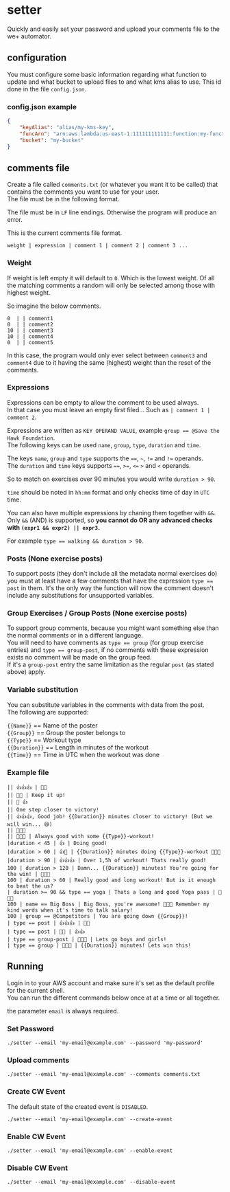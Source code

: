 # setter

Quickly and easily set your password and upload your comments file to the we+ automator.

## configuration

You must configure some basic information regarding what function to update and what bucket to upload files to
and what kms alias to use. This id done in the file `config.json`.

### config.json example

```json
{
    "keyAlias": "alias/my-kms-key",
    "funcArn": "arn:aws:lambda:us-east-1:111111111111:function:my-function",
    "bucket": "my-bucket"
}
```

## comments file

Create a file called `comments.txt` (or whatever you want it to be called) that contains the comments you want to use for your user.  
The file must be in the following format.

The file must be in `LF` line endings. Otherwise the program will produce an error.

This is the current comments file format.

```text
weight | expression | comment 1 | comment 2 | comment 3 ...
```

### Weight

If weight is left empty it will default to `0`. Which is the lowest weight.
Of all the matching comments a random will only be selected among those with highest weight.

So imagine the below comments.

```text
0  | | comment1
0  | | comment2
10 | | comment3
10 | | comment4
0  | | comment5
```

In this case, the program would only ever select between `comment3` and `comment4` due to it having the same (highest) weight than the reset of the comments.

### Expressions

Expressions can be empty to allow the comment to be used always.  
In that case you must leave an empty first filed... Such as `| comment 1 | comment 2`.

Expressions are written as `KEY OPERAND VALUE`, example `group == @Save the Hawk Foundation`.  
The following keys can be used `name`, `group`, `type`, `duration` and `time`.

The keys `name`, `group` and `type` supports the `==`, `~`, `!=` and `!=` operands.  
The `duration` and `time` keys supports `==`, `>=`, `<=` `>` and `<` operands.

So to match on exercises over 90 minutes you would write `duration > 90`.

`time` should be noted in `hh:mm` format and only checks time of day in `UTC` time.

You can also have multiple expressions by chaning them together with `&&`.  
Only `&&` (AND) is supported, so **you cannot do OR any advanced checks with `(expr1 && expr2) || expr3`.**

For example `type == walking && duration > 90`.

### Posts (None exercise posts)

To support posts (they don't include all the metadata normal exercises do) you must at least have a few comments
that have the expression `type == post` in them. It's the only way the function will now the comment
doesn't include any substitutions for unsupported variables.

### Group Exercises / Group Posts (None exercise posts)

To support group comments, because you might want something else than the normal comments or in a different language.  
You will need to have comments as `type == group` (for group exercise entries) and `type == group-post`, if no comments
with these expression exists no comment will be made on the group feed.  
If it's a `group-post` entry the same limitation as the regular `post` (as stated above) apply.

### Variable substitution

You can substitute variables in the comments with data from the post.  
The following are supported:

`{{Name}}` == Name of the poster  
`{{Group}}` == Group the poster belongs to  
`{{Type}}` == Workout type  
`{{Duration}}` == Length in minutes of the workout  
`{{Time}}` == Time in UTC when the workout was done

### Example file

```text
|| 👍👍👍 | 🙌🙌
|| 💪💪 | Keep it up!
|| 🙌 👍
|| One step closer to victory!
|| 👍👍👍, Good job! {{Duration}} minutes closer to victory! (But we will win... 😅)
|| 🙌🙌🙌
|| 🙌🙌🙌 | Always good with some {{Type}}-workout!
|duration < 45 | 👍 | Doing good!
|duration > 60 | 👍🙌 | {{Duration}} minutes doing {{Type}}-workout 🙌🙌🙌
|duration > 90 | 👍👍👍 | Over 1,5h of workout! Thats really good!
100 | duration > 120 | Damn... {{Duration}} minutes! You're going for the win! | 💪💪💪
100 | duration > 60 | Really good and long workout! But is it enough to beat the us?
| duration >= 90 && type == yoga | Thats a long and good Yoga pass | 🙏🙏🙏
100 | name == Big Boss | Big Boss, you're awesome! 💪💪💪 Remember my kind words when it's time to talk salary!
100 | group == @Competitors | You are going down {{Group}}!
| type == post | 👍👍👍 | 🙌🙌
| type == post | 🙌🙌 | 👍👍
| type == group-post | 💪💪💪 | Lets go boys and girls!
| type == group | 🙌🙌🙌 | {{Duration}} minutes! Lets win this!
```

## Running

Login in to your AWS account and make sure it's set as the default profile for the current shell.  
You can run the different commands below once at at a time or all together.

the parameter `email` is always required.

### Set Password

```shell
./setter --email 'my-email@example.com' --password 'my-password'
```

### Upload comments

```shell
./setter --email 'my-email@example.com' --comments comments.txt
```

### Create CW Event

The default state of the created event is `DISABLED`.

```shell
./setter --email 'my-email@example.com' --create-event
```

### Enable CW Event

```shell
./setter --email 'my-email@example.com' --enable-event
```

### Disable CW Event

```shell
./setter --email 'my-email@example.com' --disable-event
```
